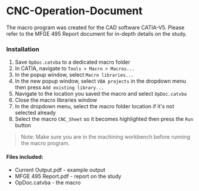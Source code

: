 # CNC-Operation-Document
The macro program was created for the CAD software CATIA-V5. 
Please refer to the MFGE 495 Report document for in-depth details on the study.

### Installation
1. Save `OpDoc.catvba` to a dedicated macro folder
1. In CATIA, navigate to `Tools > Macro > Macros...`
1. In the popup window, select `Macro libraries...`
1. In the new popup window, select `VBA projects` in the dropdown menu then press `Add existing library...`
1. Navigate to the location you saved the macro and select `OpDoc.catvba`
1. Close the macro libraries window
1. In the dropdown menu, select the macro folder location if it's not selected already
1. Select the macro `CNC_Sheet` so it becomes highlighted then press the `Run` button
> Note: Make sure you are in the machining workbench before running the macro program.

#### Files included:
- Current Output.pdf - example output
- MFGE 495 Report.pdf - report on the study
- OpDoc.catvba - the macro 

